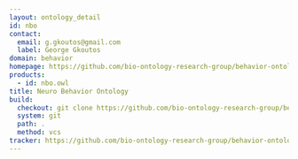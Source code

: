 ```yaml
---
layout: ontology_detail
id: nbo
contact:
  email: g.gkoutos@gmail.com
  label: George Gkoutos
domain: behavior
homepage: https://github.com/bio-ontology-research-group/behavior-ontology/wiki
products:
  - id: nbo.owl
title: Neuro Behavior Ontology
build:
  checkout: git clone https://github.com/bio-ontology-research-group/behavior-ontology.git
  system: git
  path: .
  method: vcs
tracker: https://github.com/bio-ontology-research-group/behavior-ontology/issues
---
```


